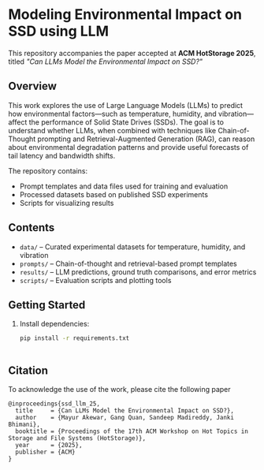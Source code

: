 # Modeling Environmental Impact on SSD using LLM

This repository accompanies the paper accepted at **ACM HotStorage 2025**, titled *"Can LLMs Model the Environmental Impact on SSD?"*

## Overview

This work explores the use of Large Language Models (LLMs) to predict how environmental factors—such as temperature, humidity, and vibration—affect the performance of Solid State Drives (SSDs). The goal is to understand whether LLMs, when combined with techniques like Chain-of-Thought prompting and Retrieval-Augmented Generation (RAG), can reason about environmental degradation patterns and provide useful forecasts of tail latency and bandwidth shifts.

The repository contains:

- Prompt templates and data files used for training and evaluation
- Processed datasets based on published SSD experiments
- Scripts for visualizing results

## Contents
- `data/` – Curated experimental datasets for temperature, humidity, and vibration
- `prompts/` – Chain-of-thought and retrieval-based prompt templates
- `results/` – LLM predictions, ground truth comparisons, and error metrics
- `scripts/` – Evaluation scripts and plotting tools

## Getting Started

1. Install dependencies:
   ```bash
   pip install -r requirements.txt
 
## Citation
To acknowledge the use of the work, please cite the following paper
```
@inproceedings{ssd_llm_25,
  title     = {Can LLMs Model the Environmental Impact on SSD?},
  author    = {Mayur Akewar, Gang Quan, Sandeep Madireddy, Janki Bhimani},
  booktitle = {Proceedings of the 17th ACM Workshop on Hot Topics in Storage and File Systems (HotStorage)},
  year      = {2025},
  publisher = {ACM}
}
```

